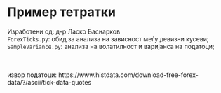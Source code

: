# Пример тетратки 

Изработени од: д-р Ласко Баснарков <br> 
<code>ForexTicks.py</code>: обид за анализа на зависност меѓу девизни кусеви;  <br>
<code>SampleVariance.py</code>: анализа на волатилност и варијанса на податоци; <br> 

<br>
<br> 
извор податоци: https://www.histdata.com/download-free-forex-data/?/ascii/tick-data-quotes

